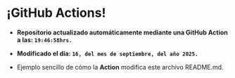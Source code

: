 # ¡GitHub Actions!
* **Repositorio actualizado automáticamente mediante una GitHub Action a las: `19:46:58hrs.`**
* **Modificado el día: `16, del mes de septiembre, del año 2025.`**

* Ejemplo sencillo de cómo la **Action** modifica este archivo README.md.
